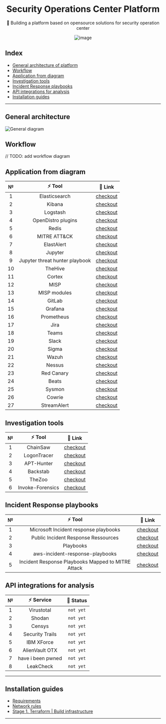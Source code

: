<div align='center'>
  
# Security Operations Center Platform 
  
🌊 Building a platform based on opensource solutions for security operation center


![image](https://user-images.githubusercontent.com/32587640/168414090-e7b2ed23-f8dc-414e-8b0d-7cc341cf7e42.png)
  
</div>

## Index

* [General architecture of platform](https://github.com/kh-elbrus/soc-platform#general-architecture)
* [Workflow](https://github.com/kh-elbrus/soc-platform#workflow)
* [Application from diagram](https://github.com/kh-elbrus/application-from-diagram)
* [Investigation tools](https://github.com/kh-elbrus/investigation-tools)
* [Incident Response playbooks](https://github.com/kh-elbrus/incident-response-playbooks)
* [API integrations for analysis](https://github.com/kh-elbrus/api-integrations-for-analysis)
* [Installation guides](https://github.com/kh-elbrus/soc-platform#installation-guides)

---

## General architecture

![General diagram](https://user-images.githubusercontent.com/32587640/168418076-07d4b9b3-5713-41d1-953f-ea2871ac6849.jpg)

## Workflow

// TODO: add workflow diagram 

## Application from diagram  

|   №   |             ⚡ Tool             |                                                 🙌 Link                                                 |
| :---: | :----------------------------: | :----------------------------------------------------------------------------------------------------: |
|   1   |         Elasticsearch          | [checkout](https://www.elastic.co/guide/en/elasticsearch/reference/current/install-elasticsearch.html) |
|   2   |             Kibana             |                [checkout](https://www.elastic.co/guide/en/kibana/current/install.html)                 |
|   3   |            Logstash            |         [checkout](https://www.elastic.co/guide/en/logstash/current/installing-logstash.html)          |
|   4   |       OpenDistro plugins       |         [checkout](https://opendistro.github.io/for-elasticsearch-docs/docs/install/plugins/)          |
|   5   |             Redis              |                                     [checkout](https://redis.io/)                                      |
|   6   |          MITRE ATT&CK          |                                 [checkout](https://attack.mitre.org/)                                  |
|   7   |           ElastAlert           |                             [checkout](https://github.com/Yelp/elastalert)                             |
|   8   |            Jupyter             |                                    [checkout](https://jupyter.org/)                                    |
|   9   | Jupyter threat hunter playbook |            [checkout](https://threathunterplaybook.com/tutorials/jupyter/introduction.html)            |
|  10   |            TheHive             |                         [checkout](https://github.com/TheHive-Project/TheHive)                         |
|  11   |             Cortex             |                         [checkout](https://github.com/TheHive-Project/Cortex)                          |
|  12   |              MISP              |                                [checkout](https://github.com/MISP/MISP)                                |
|  13   |          MISP modules          |                            [checkout](https://github.com/MISP/misp-modules)                            |
|  14   |             GitLab             |                             [checkout](https://about.gitlab.com/install/)                              |
|  15   |            Grafana             |                                    [checkout](https://grafana.com/)                                    |
|  16   |           Prometheus           |                                   [checkout](https://prometheus.io/)                                   |
|  17   |              Jira              |                         [checkout](https://www.atlassian.com/ru/software/jira)                         |
|  18   |             Teams              |            [checkout](https://www.microsoft.com/en-us/microsoft-teams/group-chat-software)             |
|  19   |             Slack              |                                     [checkout](https://slack.com/)                                     |
|  20   |             Sigma              |                              [checkout](https://github.com/SigmaHQ/sigma)                              |
|  21   |             Wazuh              |                                     [checkout](https://wazuh.com/)                                     |
|  22   |             Nessus             |                 [checkout](https://www.tenable.com/products/nessus/nessus-essentials)                  |
|  23   |           Red Canary           |                       [checkout](https://github.com/redcanaryco/atomic-red-team)                       |
|  24   |             Beats              |                               [checkout](https://www.elastic.co/beats/)                                |
|  25   |             Sysmon             |               [checkout](https://docs.microsoft.com/en-us/sysinternals/downloads/sysmon)               |
|  26   |             Cowrie             |                              [checkout](https://github.com/cowrie/cowrie)                              |
|  27   |          StreamAlert           |                           [checkout](https://github.com/airbnb/streamalert)                            |

## Investigation tools 

|   №   |      ⚡ Tool      |                          🙌 Link                          |
| :---: | :--------------: | :------------------------------------------------------: |
|   1   |     ChainSaw     |   [checkout](https://github.com/countercept/chainsaw)    |
|   2   |   LogonTracer    |   [checkout](https://github.com/JPCERTCC/LogonTracer)    |
|   3   |    APT-Hunter    |  [checkout](https://github.com/ahmedkhlief/APT-Hunter)   |
|   4   |     Backstab     |      [checkout](https://github.com/Yaxser/Backstab)      |
|   5   |      TheZoo      |       [checkout](https://github.com/ytisf/theZoo)        |
|   6   | Invoke-Forensics | [checkout](https://github.com/swisscom/Invoke-Forensics) |


## Incident Response playbooks 

|   №   |                       ⚡ Tool                       |                                          🙌 Link                                           |
| :---: | :------------------------------------------------: | :---------------------------------------------------------------------------------------: |
|   1   |       Microsoft Incident response playbooks        | [checkout](https://docs.microsoft.com/en-us/security/compass/incident-response-playbooks) |
|   2   |        Public Incident Response Ressources         |                    [checkout](https://gitlab.com/syntax-ir/playbooks)                     |
|   3   |                     Playbooks                      |                  [checkout](https://www.incidentresponse.com/playbooks/)                  |
|   4   |          aws-incident-response-playbooks           |        [checkout](https://github.com/aws-samples/aws-incident-response-playbooks)         |
|   5   | Incident Response Playbooks Mapped to MITRE Attack |               [checkout](https://github.com/austinsonger/Incident-Playbook)               |

## API integrations for analysis 

|   №   |     ⚡ Service     | 🙌 Status  |
| :---: | :---------------: | :-------: |
|   1   |    Virustotal     | `not yet` |
|   2   |      Shodan       | `not yet` |
|   3   |      Censys       | `not yet` |
|   4   |  Security Trails  | `not yet` |
|   5   |    IBM XForce     | `not yet` |
|   6   |  AlienVault OTX   | `not yet` |
|   7   | have i been pwned | `not yet` |
|   8   |     LeakCheck     | `not yet` |


---

## Installation guides

* [Requirements](./installation/requirements.md)
* [Network rules](./installation/network-rules.md)
* [Stage 1. Terraform | Build infrastructure](./installation/stage-1/terraform.md)




---

